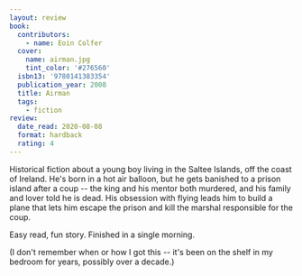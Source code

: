 ```yaml
---
layout: review
book:
  contributors:
    - name: Eoin Colfer
  cover:
    name: airman.jpg
    tint_color: '#276560'
  isbn13: '9780141383354'
  publication_year: 2008
  title: Airman
  tags:
    - fiction
review:
  date_read: 2020-08-08
  format: hardback
  rating: 4
---
```


Historical fiction about a young boy living in the Saltee Islands, off the coast of Ireland.
He's born in a hot air balloon, but he gets banished to a prison island after a coup -- the king and his mentor both murdered, and his family and lover told he is dead.
His obsession with flying leads him to build a plane that lets him escape the prison and kill the marshal responsible for the coup.

Easy read, fun story.
Finished in a single morning.

(I don't remember when or how I got this -- it's been on the shelf in my bedroom for years, possibly over a decade.)
